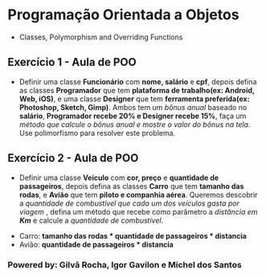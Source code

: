 # Programação Orientada a Objetos

- Classes, Polymorphism and Overriding Functions

## **Exercício 1 - Aula de POO**
* Definir uma classe **Funcionário** com **nome, salário** e **cpf**, depois defina as classes **Programador** que tem **plataforma de trabalho(ex: Android, Web, iOS)**, e uma classe **Designer** que tem **ferramenta preferida(ex: Photoshop, Sketch, Gimp)**. Ambos tem um _bônus anual_ baseado no **salário**, **Programador recebe 20% e Designer recebe 15%**, faça um _método que calcule o bônus anual e mostre o valor do bônus na tela_. Use polimorfismo para resolver este problema.


## **Exercício 2 - Aula de POO**
* Definir uma classe **Veículo** com **cor, preço** e **quantidade de passageiros**, depois defina as classes **Carro** que tem **tamanho das rodas**, e  **Avião** que tem **piloto e companhia aérea**. Queremos descobrir a  _quantidade de combustível que cada um dos veículos gasta por viagem_ , defina  um método que recebe como parâmetro a _distância em **Km**_ e calcule a _quantidade de combustível_.
- Carro: **tamanho das rodas * quantidade de passageiros * distancia**
- Avião: **quantidade de passageiros * distancia**

### Powered by: Gilvã Rocha, Igor Gavilon e Michel dos Santos
